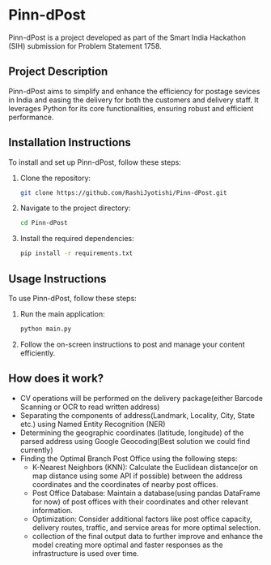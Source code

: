 # Pinn-dPost

Pinn-dPost is a project developed as part of the Smart India Hackathon (SIH) submission for Problem Statement 1758.

## Project Description
Pinn-dPost aims to simplify and enhance the efficiency for postage sevices in India and easing the delivery for both the customers and delivery staff. It leverages Python for its core functionalities, ensuring robust and efficient performance.

## Installation Instructions
To install and set up Pinn-dPost, follow these steps:

1. Clone the repository:
   ```sh
   git clone https://github.com/RashiJyotishi/Pinn-dPost.git
   ```
2. Navigate to the project directory:
   ```sh
   cd Pinn-dPost
   ```
3. Install the required dependencies:
   ```sh
   pip install -r requirements.txt
   ```

## Usage Instructions
To use Pinn-dPost, follow these steps:

1. Run the main application:
   ```sh
   python main.py
   ```
2. Follow the on-screen instructions to post and manage your content efficiently.

## How does it work?
- CV operations will be performed on the delivery package(either Barcode Scanning or OCR to read written address)
- Separating the components of address(Landmark, Locality, City, State etc.) using Named Entity Recognition (NER)
- Determining the geographic coordinates (latitude, longitude) of the parsed address using Google Geocoding(Best solution we could find currently)
- Finding the Optimal Branch Post Office using the following steps:
    - K-Nearest Neighbors (KNN): Calculate the Euclidean distance(or on map distance using some API if possible) between the address coordinates and the coordinates of nearby post offices.
    - Post Office Database: Maintain a database(using pandas DataFrame for now) of post offices with their coordinates and other relevant information.
    - Optimization: Consider additional factors like post office capacity, delivery routes, traffic, and service areas for more optimal selection.
    - collection of the final output data to further improve and enhance the model creating more optimal and faster responses as the infrastructure is used over time.
